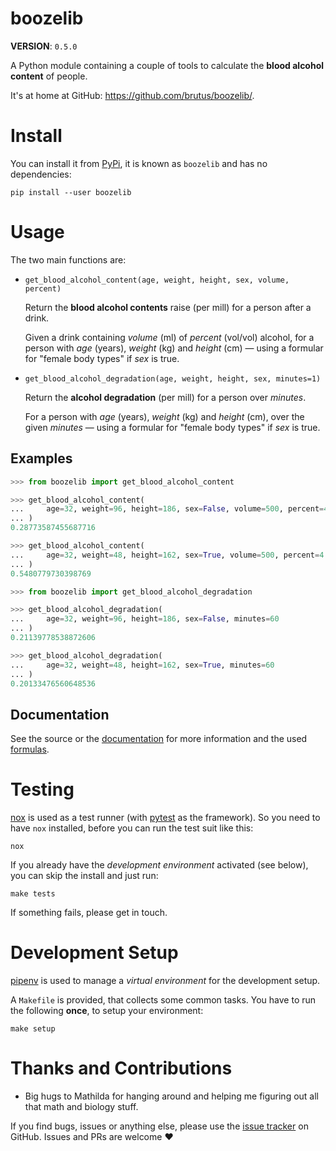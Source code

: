 # boozelib

**VERSION**: `0.5.0`

A Python module containing a couple of tools to calculate the
**blood alcohol content** of people.

It's at home at GitHub: <https://github.com/brutus/boozelib/>.

# Install

You can install it from [PyPi], it is known as `boozelib` and has no
dependencies:

```shell
pip install --user boozelib
```

# Usage

The two main functions are:

-   `get_blood_alcohol_content(age, weight, height, sex, volume, percent)`

    Return the **blood alcohol contents** raise (per mill) for a person after a
    drink.

    Given a drink containing _volume_ (ml) of _percent_ (vol/vol) alcohol, for a
    person with _age_ (years), _weight_ (kg) and _height_ (cm) — using a
    formular for "female body types" if _sex_ is true.

-   `get_blood_alcohol_degradation(age, weight, height, sex, minutes=1)`

    Return the **alcohol degradation** (per mill) for a person over _minutes_.

    For a person with _age_ (years), _weight_ (kg) and _height_ (cm), over the
    given _minutes_ — using a formular for "female body types" if _sex_ is true.

## Examples

```python
>>> from boozelib import get_blood_alcohol_content

>>> get_blood_alcohol_content(
... 	age=32, weight=96, height=186, sex=False, volume=500, percent=4.9
... )
0.28773587455687716

>>> get_blood_alcohol_content(
... 	age=32, weight=48, height=162, sex=True, volume=500, percent=4.9
... )
0.5480779730398769

>>> from boozelib import get_blood_alcohol_degradation

>>> get_blood_alcohol_degradation(
... 	age=32, weight=96, height=186, sex=False, minutes=60
... )
0.21139778538872606

>>> get_blood_alcohol_degradation(
... 	age=32, weight=48, height=162, sex=True, minutes=60
... )
0.20133476560648536

```

## Documentation

See the source or the [documentation] for more information and the used
[formulas].

# Testing

[nox] is used as a test runner (with [pytest] as the framework). So you need
to have `nox` installed, before you can run the test suit like this:

```shell
nox
```

If you already have the _development environment_ activated (see below), you
can skip the install and just run:

```shell
make tests
```

If something fails, please get in touch.

# Development Setup

[pipenv] is used to manage a _virtual environment_ for the development setup.

A `Makefile` is provided, that collects some common tasks. You have to run
the following **once**, to setup your environment:

```shell
make setup
```

# Thanks and Contributions

-   Big hugs to Mathilda for hanging around and helping me figuring out all
    that math and biology stuff.

If you find bugs, issues or anything else, please use the [issue tracker] on
GitHub. Issues and PRs are welcome ❤️

[documentation]: https://boozelib.readthedocs.org/
[formulas]: https://boozelib.readthedocs.org/en/latest/background.html
[issue tracker]: https://github.com/brutus/boozelib/issues
[nox]: https://nox.thea.codes/
[pipenv]: https://pipenv.pypa.io/
[pypi]: https://pypi.org/project/BoozeLib/
[pytest]: https://docs.pytest.org/
